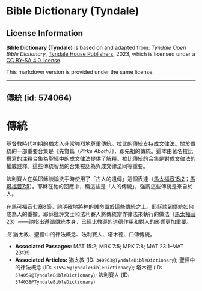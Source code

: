 # Bible Dictionary (Tyndale)

## License Information

**Bible Dictionary (Tyndale)** is based on and adapted from: _Tyndale Open Bible Dictionary_, [Tyndale House Publishers](https://tyndaleopenresources.com/), 2023, which is licensed under a [CC BY-SA 4.0 license](https://creativecommons.org/licenses/by-sa/4.0/legalcode.en).

This markdown version is provided under the same license.



--------------------------------

## 傳統 (id: 574064)

傳統
==

基督教時代初期的猶太人非常強烈地尊重傳統。拉比的傳統支持成文律法。關於傳統的一部重要合集是《先賢篇（*Pirke Aboth）*》，即先祖的傳統。這本由著名拉比撰寫的注釋合集為聖經中的成文律法提供了解釋。拉比傳統的合集是對成文律法的權威註釋。這些傳統智慧的合集被認為與成文律法同等重要。

法利賽人在與耶穌談論洗手時使用了「古人的遺傳」這個表達（[馬太福音15:2](https://ref.ly/Matt15:2)；[馬可福音7:5](https://ref.ly/Mark7:5)）。耶穌在祂的回應中，稱這些是「人的傳統」，強調這些傳統是來自於人。

在[馬可福音七章8節](https://ref.ly/Mark7:8)，祂明確地將神的誡命置於這些傳統之上。耶穌談到傳統如何成為人的重擔。耶穌批評文士和法利賽人將傳統當作律法來執行的做法（[馬太福音23](https://ref.ly/Matt23:1-Matt23:39)）——祂指出遵循傳統本身，已經比教導的道德作用和對人的影響更加重要。

*見* 猶太教、聖經中的律法概念、法利賽人、塔木德、口傳傳統。

* **Associated Passages:** MAT 15:2; MRK 7:5; MRK 7:8; MAT 23:1–MAT 23:39
* **Associated Articles:** 猶太教 (ID: `340963@TyndaleBibleDictionary`); 聖經中的律法概念 (ID: `315525@TyndaleBibleDictionary`); 塔木德 (ID: `574059@TyndaleBibleDictionary`); 法利賽人 (ID: `574038@TyndaleBibleDictionary`)

